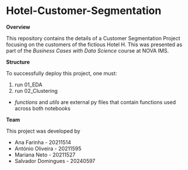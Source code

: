 # Hotel-Customer-Segmentation

**Overview**

This repository contains the details of a Customer Segmentation Project focusing on the customers of the fictious Hotel H. This was presented as part of the *Business Cases with Data Science* course at NOVA IMS. 

**Structure**

To successfully deploy this project, one must:
1. run 01_EDA
2. run 02_Clustering
- *functions* and *utils* are external py files that contain functions used across both notebooks


**Team**

This project was developed by
- Ana Farinha - 20211514
- António Oliveira - 20211595
- Mariana Neto - 20211527
- Salvador Domingues - 20240597
